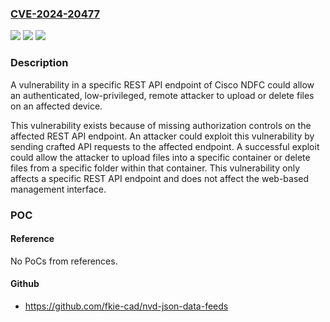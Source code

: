 ### [CVE-2024-20477](https://cve.mitre.org/cgi-bin/cvename.cgi?name=CVE-2024-20477)
![](https://img.shields.io/static/v1?label=Product&message=Cisco%20Data%20Center%20Network%20Manager&color=blue)
![](https://img.shields.io/static/v1?label=Version&message=%3D%2012.1(1)%20&color=brighgreen)
![](https://img.shields.io/static/v1?label=Vulnerability&message=Missing%20Authorization&color=brighgreen)

### Description

A vulnerability in a specific REST API endpoint of Cisco NDFC could allow an authenticated, low-privileged, remote attacker to upload or delete files on an affected device.This vulnerability exists because of missing authorization controls on the affected REST API endpoint. An attacker could exploit this vulnerability by sending crafted API requests to the affected endpoint. A successful exploit could allow the attacker to upload files into a specific container or delete files from a specific folder within that container. This vulnerability only affects a specific REST API endpoint and does not affect the web-based management interface.

### POC

#### Reference
No PoCs from references.

#### Github
- https://github.com/fkie-cad/nvd-json-data-feeds

